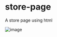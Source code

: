 # store-page
A store page using html

![image](https://github.com/Afnan112/store-page/assets/130868488/f67fb8d7-d9ee-432a-97a2-eae56d6190ad)
